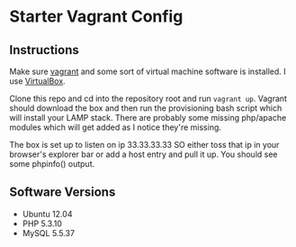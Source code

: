 # Starter Vagrant Config

## Instructions
Make sure [vagrant](http://www.vagrantup.com/) and some sort of virtual machine software is installed. I use [VirtualBox](https://www.virtualbox.org/).

Clone this repo and cd into the repository root and run `vagrant up`. Vagrant should download the box and then run the provisioning bash script which will install your LAMP stack. There are probably some missing php/apache modules which will get added as I notice they're missing.

The box is set up to listen on ip 33.33.33.33 SO either toss that ip in your browser's explorer bar or add a host entry and pull it up. You should see some phpinfo() output.
 
## Software Versions
* Ubuntu 12.04
* PHP 5.3.10
* MySQL 5.5.37
